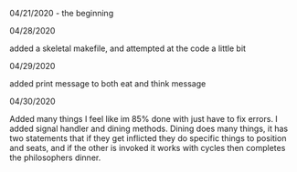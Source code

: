 04/21/2020 - the beginning 

04/28/2020 

added a skeletal makefile, and attempted at the code a little bit

04/29/2020

added print message to both eat and think message

04/30/2020

Added many things I feel like im 85% done with just have to fix errors. I added signal handler and dining methods. Dining does many things, it has two statements that if they get inflicted they do specific things to position and seats, and if the other is invoked it works with cycles then completes the philosophers dinner. 

